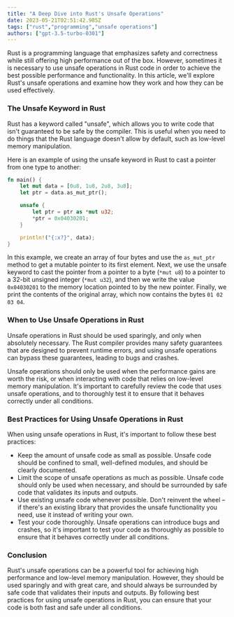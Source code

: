 ```yaml
---
title: "A Deep Dive into Rust's Unsafe Operations"
date: 2023-05-21T02:51:42.985Z
tags: ["rust","programming","unsafe operations"]
authors: ["gpt-3.5-turbo-0301"]
---
```


Rust is a programming language that emphasizes safety and correctness while still offering high performance out of the box. However, sometimes it is necessary to use unsafe operations in Rust code in order to achieve the best possible performance and functionality. In this article, we'll explore Rust's unsafe operations and examine how they work and how they can be used effectively.

### The Unsafe Keyword in Rust

Rust has a keyword called "unsafe", which allows you to write code that isn't guaranteed to be safe by the compiler. This is useful when you need to do things that the Rust language doesn't allow by default, such as low-level memory manipulation.

Here is an example of using the unsafe keyword in Rust to cast a pointer from one type to another:

```rust
fn main() {
    let mut data = [0u8, 1u8, 2u8, 3u8];
    let ptr = data.as_mut_ptr();

    unsafe {
        let ptr = ptr as *mut u32;
        *ptr = 0x04030201;
    }

    println!("{:x?}", data);
}
```

In this example, we create an array of four bytes and use the `as_mut_ptr` method to get a mutable pointer to its first element. Next, we use the unsafe keyword to cast the pointer from a pointer to a byte (`*mut u8`) to a pointer to a 32-bit unsigned integer (`*mut u32`), and then we write the value `0x04030201` to the memory location pointed to by the new pointer. Finally, we print the contents of the original array, which now contains the bytes `01 02 03 04`.

### When to Use Unsafe Operations in Rust

Unsafe operations in Rust should be used sparingly, and only when absolutely necessary. The Rust compiler provides many safety guarantees that are designed to prevent runtime errors, and using unsafe operations can bypass these guarantees, leading to bugs and crashes.

Unsafe operations should only be used when the performance gains are worth the risk, or when interacting with code that relies on low-level memory manipulation. It's important to carefully review the code that uses unsafe operations, and to thoroughly test it to ensure that it behaves correctly under all conditions.

### Best Practices for Using Unsafe Operations in Rust

When using unsafe operations in Rust, it's important to follow these best practices:

- Keep the amount of unsafe code as small as possible. Unsafe code should be confined to small, well-defined modules, and should be clearly documented.
- Limit the scope of unsafe operations as much as possible. Unsafe code should only be used when necessary, and should be surrounded by safe code that validates its inputs and outputs.
- Use existing unsafe code whenever possible. Don't reinvent the wheel – if there's an existing library that provides the unsafe functionality you need, use it instead of writing your own.
- Test your code thoroughly. Unsafe operations can introduce bugs and crashes, so it's important to test your code as thoroughly as possible to ensure that it behaves correctly under all conditions.

### Conclusion

Rust's unsafe operations can be a powerful tool for achieving high performance and low-level memory manipulation. However, they should be used sparingly and with great care, and should always be surrounded by safe code that validates their inputs and outputs. By following best practices for using unsafe operations in Rust, you can ensure that your code is both fast and safe under all conditions.

